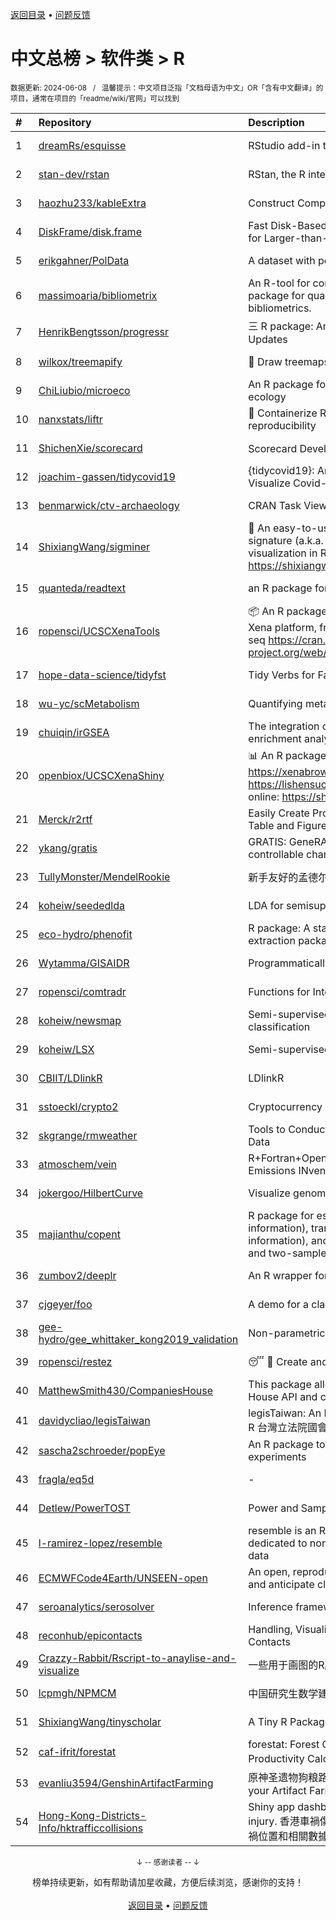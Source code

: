 <a href="https://github.com/GrowingGit/GitHub-Chinese-Top-Charts#github中文排行榜">返回目录</a> • <a href="/content/docs/feedback.md">问题反馈</a>

# 中文总榜 > 软件类 > R
<sub>数据更新: 2024-06-08&nbsp;&nbsp;&nbsp;/&nbsp;&nbsp;&nbsp;温馨提示：中文项目泛指「文档母语为中文」OR「含有中文翻译」的项目，通常在项目的「readme/wiki/官网」可以找到</sub>

|#|Repository|Description|Stars|Updated|
|:-|:-|:-|:-|:-|
|1|[dreamRs/esquisse](https://github.com/dreamRs/esquisse)|RStudio add-in to make plots interactively with ggplot2|1754|2024-05-27|
|2|[stan-dev/rstan](https://github.com/stan-dev/rstan)|RStan, the R interface to Stan|1016|2024-06-06|
|3|[haozhu233/kableExtra](https://github.com/haozhu233/kableExtra)|Construct Complex Table with knitr::kable() + pipe. |677|2024-05-28|
|4|[DiskFrame/disk.frame](https://github.com/DiskFrame/disk.frame)|Fast Disk-Based Parallelized Data Manipulation Framework for Larger-than-RAM Data|592|2024-02-05|
|5|[erikgahner/PolData](https://github.com/erikgahner/PolData)|A dataset with political datasets|589|2024-05-22|
|6|[massimoaria/bibliometrix](https://github.com/massimoaria/bibliometrix)|An R-tool for comprehensive science mapping analysis. A package for quantitative research in scientometrics and bibliometrics.|475|2024-06-06|
|7|[HenrikBengtsson/progressr](https://github.com/HenrikBengtsson/progressr)|三 R package: An Inclusive, Unifying API for Progress Updates|278|2024-04-19|
|8|[wilkox/treemapify](https://github.com/wilkox/treemapify)|🌳 Draw treemaps in ggplot2|211|2024-04-14|
|9|[ChiLiubio/microeco](https://github.com/ChiLiubio/microeco)|An R package for data analysis in microbial community ecology|180|2024-06-07|
|10|[nanxstats/liftr](https://github.com/nanxstats/liftr)|🐳 Containerize R Markdown documents for continuous reproducibility|169|2024-03-11|
|11|[ShichenXie/scorecard](https://github.com/ShichenXie/scorecard)|Scorecard Development in R, 评分卡|158|2024-04-13|
|12|[joachim-gassen/tidycovid19](https://github.com/joachim-gassen/tidycovid19)|{tidycovid19}: An R Package to Download, Tidy and Visualize Covid-19 Related Data|146|2024-03-18|
|13|[benmarwick/ctv-archaeology](https://github.com/benmarwick/ctv-archaeology)|CRAN Task View: Archaeological Science|143|2024-05-22|
|14|[ShixiangWang/sigminer](https://github.com/ShixiangWang/sigminer)|🌲 An easy-to-use and scalable toolkit for genomic alteration signature (a.k.a. mutational signature) analysis and visualization in R https://shixiangwang.github.io/sigminer/reference/index.html|136|2024-06-07|
|15|[quanteda/readtext](https://github.com/quanteda/readtext)|an R package for reading text files|117|2024-02-27|
|16|[ropensci/UCSCXenaTools](https://github.com/ropensci/UCSCXenaTools)|:package: An R package for accessing genomics data from UCSC Xena platform, from cancer multi-omics to single-cell RNA-seq https://cran.r-project.org/web/packages/UCSCXenaTools/|99|2024-01-13|
|17|[hope-data-science/tidyfst](https://github.com/hope-data-science/tidyfst)|Tidy Verbs for Fast Data Manipulation|95|2024-04-15|
|18|[wu-yc/scMetabolism](https://github.com/wu-yc/scMetabolism)|Quantifying metabolism activity at the single-cell resolution|94|2024-02-08|
|19|[chuiqin/irGSEA](https://github.com/chuiqin/irGSEA)|The integration of single cell rank-based gene set enrichment analysis|86|2024-06-07|
|20|[openbiox/UCSCXenaShiny](https://github.com/openbiox/UCSCXenaShiny)|📊 An R package for interactively exploring UCSC Xena https://xenabrowser.net/datapages/; Book: https://lishensuo.github.io/UCSCXenaShiny_Book; App online: https://shiny.hiplot.cn/ucsc-xena-shiny/, htt ...|84|2024-05-15|
|21|[Merck/r2rtf](https://github.com/Merck/r2rtf)|Easily Create Production-Ready Rich Text Format (RTF) Table and Figure|76|2024-06-03|
|22|[ykang/gratis](https://github.com/ykang/gratis)|GRATIS: GeneRAting TIme Series with diverse and controllable characteristics|76|2024-04-08|
|23|[TullyMonster/MendelRookie](https://github.com/TullyMonster/MendelRookie)|新手友好的孟德尔随机化项目|67|2024-04-26|
|24|[koheiw/seededlda](https://github.com/koheiw/seededlda)|LDA for semisupervised topic modeling|67|2024-05-27|
|25|[eco-hydro/phenofit](https://github.com/eco-hydro/phenofit)|R package: A state-of-the-art Vegetation Phenology extraction package, phenofit|67|2024-01-23|
|26|[Wytamma/GISAIDR](https://github.com/Wytamma/GISAIDR)|Programmatically interact with the GISAID database.|63|2024-02-01|
|27|[ropensci/comtradr](https://github.com/ropensci/comtradr)|Functions for Interacting with the UN Comtrade API|63|2024-06-06|
|28|[koheiw/newsmap](https://github.com/koheiw/newsmap)|Semi-supervised algorithm for geographical document classification|56|2024-05-23|
|29|[koheiw/LSX](https://github.com/koheiw/LSX)|Semi-supervised algorithm for document scaling|54|2024-06-06|
|30|[CBIIT/LDlinkR](https://github.com/CBIIT/LDlinkR)|LDlinkR|52|2024-04-17|
|31|[sstoeckl/crypto2](https://github.com/sstoeckl/crypto2)|Cryptocurrency Market Data|49|2024-06-07|
|32|[skgrange/rmweather](https://github.com/skgrange/rmweather)|Tools to Conduct Meteorological Normalisation on Air Quality Data|45|2024-06-05|
|33|[atmoschem/vein](https://github.com/atmoschem/vein)| R+Fortran+OpenMP package to estimate Vehicular Emissions INventories VEIN. |42|2024-05-04|
|34|[jokergoo/HilbertCurve](https://github.com/jokergoo/HilbertCurve)|Visualize genomic data by Hilbert curve|40|2024-02-27|
|35|[majianthu/copent](https://github.com/majianthu/copent)|R package for estimating copula entropy (mutual information), transfer entropy (conditional mutual information), and the statistic for multivariate normality test and two-sample test|38|2024-06-07|
|36|[zumbov2/deeplr](https://github.com/zumbov2/deeplr)|An R wrapper for the DeepL Translator API|36|2024-03-28|
|37|[cjgeyer/foo](https://github.com/cjgeyer/foo)|A demo for a class|35|2024-01-23|
|38|[gee-hydro/gee_whittaker_kong2019_validation](https://github.com/gee-hydro/gee_whittaker_kong2019_validation)|Non-parametric weighted Whittaker smoothing|31|2024-04-11|
|39|[ropensci/restez](https://github.com/ropensci/restez)|:sleeping: :open_file_folder: Create and Query a Local Copy of GenBank in R|25|2024-04-19|
|40|[MatthewSmith430/CompaniesHouse](https://github.com/MatthewSmith430/CompaniesHouse)|This package allows to extract data from the Companies House API and create interlocking directorates networks|25|2024-01-19|
|41|[davidycliao/legisTaiwan](https://github.com/davidycliao/legisTaiwan)|legisTaiwan: An Interface to Access Taiwan Legislative API in R 台灣立法院國會系統 API |23|2024-02-25|
|42|[sascha2schroeder/popEye](https://github.com/sascha2schroeder/popEye)|An R package to analyze eye-tracking data from reading experiments|21|2024-05-01|
|43|[fragla/eq5d](https://github.com/fragla/eq5d)|-|20|2024-04-29|
|44|[Detlew/PowerTOST](https://github.com/Detlew/PowerTOST)|Power and Sample Size for (Bio)Equivalence Studies|20|2024-03-19|
|45|[l-ramirez-lopez/resemble](https://github.com/l-ramirez-lopez/resemble)|resemble is an R package which implements functions dedicated to non-linear modelling of complex spectroscopy data|20|2024-02-16|
|46|[ECMWFCode4Earth/UNSEEN-open](https://github.com/ECMWFCode4Earth/UNSEEN-open)|An open, reproducible and transferable workflow to assess and anticipate climate extremes beyond the observed record|16|2024-04-01|
|47|[seroanalytics/serosolver](https://github.com/seroanalytics/serosolver)|Inference framework for serological data|15|2024-05-17|
|48|[reconhub/epicontacts](https://github.com/reconhub/epicontacts)|Handling, Visualisation and Analysis of Epidemiological Contacts|15|2024-04-29|
|49|[Crazzy-Rabbit/Rscript-to-anaylise-and-visualize](https://github.com/Crazzy-Rabbit/Rscript-to-anaylise-and-visualize)|一些用于画图的R脚本|11|2024-05-28|
|50|[lcpmgh/NPMCM](https://github.com/lcpmgh/NPMCM)|中国研究生数学建模竞赛获奖数据及可视化分析|11|2024-03-07|
|51|[ShixiangWang/tinyscholar](https://github.com/ShixiangWang/tinyscholar)|A Tiny R Package to Get and Show Google Scholar Profile|8|2024-01-05|
|52|[caf-ifrit/forestat](https://github.com/caf-ifrit/forestat)|forestat: Forest Carbon Sequestration and Potential Productivity Calculation 森林碳汇计量和潜力计算|7|2024-02-20|
|53|[evanliu3594/GenshinArtifactFarming](https://github.com/evanliu3594/GenshinArtifactFarming)|原神圣遗物狗粮路线规划装置   Planning tools for customizing your Artifact Farming Route in Genshin Impact|6|2023-12-27|
|54|[Hong-Kong-Districts-Info/hktrafficcollisions](https://github.com/Hong-Kong-Districts-Info/hktrafficcollisions)|Shiny app dashboard of HK traffic collisions that result in injury.   香港車禍傷亡資料庫：利用互動地圖和儀表版，將香港車禍位置和相關數據可視化。|6|2024-01-20|

<div align="center">
    <p><sub>↓ -- 感谢读者 -- ↓</sub></p>
    榜单持续更新，如有帮助请加星收藏，方便后续浏览，感谢你的支持！
</div>

<br/>

<div align="center"><a href="https://github.com/GrowingGit/GitHub-Chinese-Top-Charts#github中文排行榜">返回目录</a> • <a href="/content/docs/feedback.md">问题反馈</a></div>
